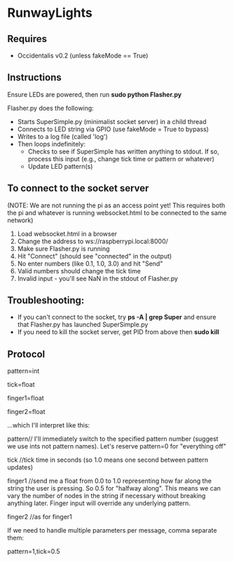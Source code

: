 RunwayLights
============

Requires
--------
* Occidentalis v0.2 (unless fakeMode == True)

Instructions
------------
Ensure LEDs are powered, then run **sudo python Flasher.py**

Flasher.py does the following:
* Starts SuperSimple.py (minimalist socket server) in a child thread
* Connects to LED string via GPIO (use fakeMode = True to bypass)
* Writes to a log file (called 'log')
* Then loops indefinitely:
  * Checks to see if SuperSimple has written anything to stdout. If so, process this input (e.g., change tick time or pattern or whatever)
  * Update LED pattern(s)

To connect to the socket server
-------------------------------

(NOTE: We are not running the pi as an access point yet! This requires both the pi and whatever is running websocket.html to be connected to the same network)

1. Load websocket.html in a browser
2. Change the address to ws://raspberrypi.local:8000/
3. Make sure Flasher.py is running
4. Hit "Connect" (should see "connected" in the output)
5. No enter numbers (like 0.1, 1.0, 3.0) and hit "Send"
 1. Valid numbers should change the tick time
 2. Invalid input - you'll see NaN in the stdout of Flasher.py
 

Troubleshooting:
----------------
* If you can't connect to the socket, try **ps -A | grep Super** and ensure that Flasher.py has launched SuperSimple.py
* If you need to kill the socket server, get PID from above then **sudo kill <pid>**

Protocol
--------
pattern=int

tick=float

finger1=float

finger2=float

...which I'll interpret like this:

pattern// I'll immediately switch to the specified pattern number (suggest we use ints not pattern names). Let's reserve pattern=0 for "everything off"

tick //tick time in seconds (so 1.0 means one second between pattern updates)

finger1 //send me a float from 0.0 to 1.0 representing how far along the string the user is pressing. So 0.5 for "halfway along". This means we can vary the number of nodes in the string if necessary without breaking anything later. Finger input will override any underlying pattern.

finger2 //as for finger1

If we need to handle multiple parameters per message, comma separate them:

pattern=1,tick=0.5


